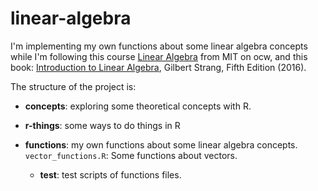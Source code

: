 # linear-algebra

I'm implementing my own functions about some linear algebra concepts while I'm following this course [Linear Algebra](https://ocw.mit.edu/courses/mathematics/18-06sc-linear-algebra-fall-2011/index.htm) from MIT on ocw, and this book: [Introduction to Linear Algebra](http://math.mit.edu/~gs/linearalgebra/), Gilbert Strang, Fifth Edition (2016).   
  
The structure of the project is:  
  
* **concepts**: exploring some theoretical concepts with R.  
  
* **r-things**: some ways to do things in R  
  
* **functions**: my own functions about some linear algebra concepts.  
```vector_functions.R```: Some functions about vectors.  
  
    * **test**: test scripts of functions files.  
  
